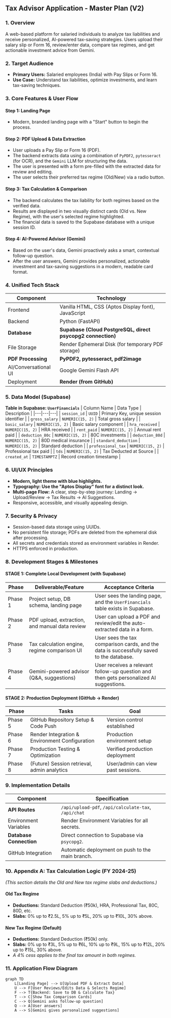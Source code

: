 ## Tax Advisor Application - Master Plan (V2)

### 1. Overview
A web-based platform for salaried individuals to analyze tax liabilities and receive personalized, AI-powered tax-saving strategies. Users upload their salary slip or Form 16, review/enter data, compare tax regimes, and get actionable investment advice from Gemini.

### 2. Target Audience
- **Primary Users:** Salaried employees (India) with Pay Slips or Form 16.
- **Use Case:** Understand tax liabilities, optimize investments, and learn tax-saving techniques.

### 3. Core Features & User Flow

#### **Step 1: Landing Page**
- Modern, branded landing page with a "Start" button to begin the process.

#### **Step 2: PDF Upload & Data Extraction**
- User uploads a Pay Slip or Form 16 (PDF).
- The backend extracts data using a combination of `PyPDF2`, `pytesseract` (for OCR), and the `Gemini` LLM for structuring the data.
- The user is presented with a form pre-filled with the extracted data for review and editing.
- The user selects their preferred tax regime (Old/New) via a radio button.

#### **Step 3: Tax Calculation & Comparison**
- The backend calculates the tax liability for both regimes based on the verified data.
- Results are displayed in two visually distinct cards (Old vs. New Regime), with the user's selected regime highlighted.
- The financial data is saved to the Supabase database with a unique session ID.

#### **Step 4: AI-Powered Advisor (Gemini)**
- Based on the user's data, Gemini proactively asks a smart, contextual follow-up question.
- After the user answers, Gemini provides personalized, actionable investment and tax-saving suggestions in a modern, readable card format.

### 4. Unified Tech Stack
| Component | Technology |
|---|---|
| Frontend | Vanilla HTML, CSS (Aptos Display font), JavaScript |
| Backend | Python (FastAPI) |
| **Database** | **Supabase (Cloud PostgreSQL, direct psycopg2 connection)** |
| File Storage | Render Ephemeral Disk (for temporary PDF storage) |
| **PDF Processing** | **PyPDF2, pytesseract, pdf2image** |
| AI/Conversational UI | Google Gemini Flash API |
| Deployment | **Render (from GitHub)** |

### 5. Data Model (Supabase)
**Table in Supabase: `UserFinancials`**
| Column Name | Data Type | Description |
|---|---|---|
| `session_id` | `UUID` | Primary Key, unique session identifier |
| `gross_salary` | `NUMERIC(15, 2)` | Total gross salary |
| `basic_salary` | `NUMERIC(15, 2)` | Basic salary component |
| `hra_received` | `NUMERIC(15, 2)` | HRA received |
| `rent_paid` | `NUMERIC(15, 2)` | Annual rent paid |
| `deduction_80c` | `NUMERIC(15, 2)` | 80C investments |
| `deduction_80d` | `NUMERIC(15, 2)` | 80D medical insurance |
| `standard_deduction` | `NUMERIC(15, 2)` | Standard deduction |
| `professional_tax` | `NUMERIC(15, 2)` | Professional tax paid |
| `tds` | `NUMERIC(15, 2)` | Tax Deducted at Source |
| `created_at` | `TIMESTAMPTZ` | Record creation timestamp |

### 6. UI/UX Principles
- **Modern, light theme with blue highlights.**
- **Typography: Use the "Aptos Display" font for a distinct look.**
- **Multi-page Flow:** A clear, step-by-step journey: Landing → Upload/Review → Tax Results → AI Suggestions.
- Responsive, accessible, and visually appealing design.

### 7. Security & Privacy
- Session-based data storage using UUIDs.
- No persistent file storage; PDFs are deleted from the ephemeral disk after processing.
- All secrets and credentials stored as environment variables in Render.
- HTTPS enforced in production.

### 8. Development Stages & Milestones

#### **STAGE 1: Complete Local Development (with Supabase)**
| Phase | Deliverable/Feature | Acceptance Criteria |
|---|---|---|
| Phase 1 | Project setup, DB schema, landing page | User sees the landing page, and the `UserFinancials` table exists in Supabase. |
| Phase 2 | PDF upload, extraction, and manual data review | User can upload a PDF and review/edit the auto-extracted data in a form. |
| Phase 3 | Tax calculation engine, regime comparison UI | User sees the tax comparison cards, and the data is successfully saved to the database. |
| Phase 4 | Gemini-powered advisor (Q&A, suggestions) | User receives a relevant follow-up question and then gets personalized AI suggestions. |

#### **STAGE 2: Production Deployment (GitHub → Render)**
| Phase | Tasks | Goal |
|---|---|---|
| Phase 5 | GitHub Repository Setup & Code Push | Version control established |
| Phase 6 | Render Integration & Environment Configuration | Production environment setup |
| Phase 7 | Production Testing & Optimization | Verified production deployment |
| Phase 8 | (Future) Session retrieval, admin analytics | User/admin can view past sessions. |

### 9. Implementation Details
| Component | Specification |
|---|---|
| **API Routes** | `/api/upload-pdf`, `/api/calculate-tax`, `/api/chat` |
| Environment Variables | Render Environment Variables for all secrets. |
| **Database Connection** | Direct connection to Supabase via `psycopg2`. |
| GitHub Integration | Automatic deployment on push to the main branch. |

### 10. Appendix A: Tax Calculation Logic (FY 2024-25)
*(This section details the Old and New tax regime slabs and deductions.)*

#### **Old Tax Regime**
* **Deductions:** Standard Deduction (₹50k), HRA, Professional Tax, 80C, 80D, etc.
* **Slabs:** 0% up to ₹2.5L, 5% up to ₹5L, 20% up to ₹10L, 30% above.

#### **New Tax Regime (Default)**
* **Deductions:** Standard Deduction (₹50k) only.
* **Slabs:** 0% up to ₹3L, 5% up to ₹6L, 10% up to ₹9L, 15% up to ₹12L, 20% up to ₹15L, 30% above.
* *A 4% cess applies to the final tax amount in both regimes.*

### 11. Application Flow Diagram
```mermaid
graph TD
    L[Landing Page] --> U[Upload PDF & Extract Data]
    U --> F[User Reviews/Edits Data & Selects Regime]
    F --> T{Backend: Save to DB & Calculate Tax}
    T --> C[Show Tax Comparison Cards]
    C --> Q[Gemini asks follow-up question]
    Q --> A[User answers]
    A --> S[Gemini gives personalized suggestions]